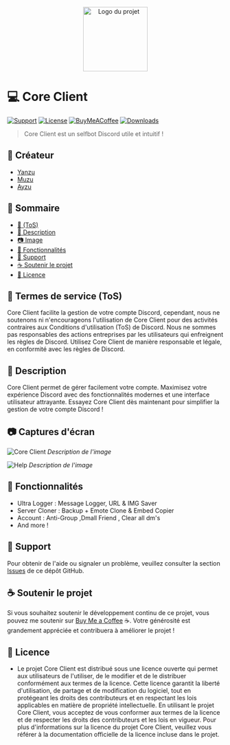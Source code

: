 <p align="center">
  <img src="https://media.discordapp.net/attachments/1092120104155762860/1096526270826807306/Sans_titre.jpg?width=426&height=426" alt="Logo du projet" width="150">
</p>

# :computer: Core Client

[![Support](https://img.shields.io/discord/1091700912759771246?color=%237289DA&label=Rejoindre%20le%20serveur&logo=discord&style=for-the-badge)](https://discord.gg/M4DeuABSKz)
[![License](https://img.shields.io/github/license/votre-utilisateur/votre-projet.svg)](LICENSE)
[![BuyMeACoffee](https://img.shields.io/badge/Buy%20Me%20a-Coffee-%23FFDD00.svg)](https://www.buymeacoffee.com/xYanzu)
[![Downloads](https://img.shields.io/github/downloads/xCoreProject/CoreClient.svg)](https://github.com/xCoreProject/CoreClient/releases)

> Core Client est un selfbot Discord utile et intuitif !

## :bust_in_silhouette: Créateur

- [Yanzu](https://github.com/xYanzu/)
- [Muzu](https://github.com/MuzuBinks)
- [Ayzu](https://github.com/AyzuDev)

## :scroll: Sommaire

- [:page_facing_up: (ToS)](#termes-de-service-tos)
- [:memo: Description](#description)
- [:camera: Image](#captures-décran)
- [:rocket: Fonctionnalités](#fonctionnalités)
- [:speech_balloon: Support](#support)
- [:coffee: Soutenir le projet](#soutenir-le-projet)
- [:scroll: Licence](#licence)

## :page_facing_up: Termes de service (ToS)

Core Client facilite la gestion de votre compte Discord, cependant, nous ne soutenons ni n'encourageons l'utilisation de Core Client pour des activités contraires aux Conditions d'utilisation (ToS) de Discord. Nous ne sommes pas responsables des actions entreprises par les utilisateurs qui enfreignent les règles de Discord. Utilisez Core Client de manière responsable et légale, en conformité avec les règles de Discord.

## :memo: Description

Core Client permet de gérer facilement votre compte. Maximisez votre expérience Discord avec des fonctionnalités modernes et une interface utilisateur attrayante. Essayez Core Client dès maintenant pour simplifier la gestion de votre compte Discord !

## :camera: Captures d'écran

![Core Client](https://media.discordapp.net/attachments/1094632909463359529/1096530593380053053/image.png?width=1025&height=249)
*Description de l'image*

![Help](https://media.discordapp.net/attachments/1094632909463359529/1096528870842306671/image.png?width=560&height=426)
*Description de l'image*

## :rocket: Fonctionnalités

- Ultra Logger : Message Logger, URL & IMG Saver
- Server Cloner : Backup + Emote Clone & Embed Copier
- Account : Anti-Group ,Dmall Friend , Clear all dm's
- And more !

## :speech_balloon: Support

Pour obtenir de l'aide ou signaler un problème, veuillez consulter la section [Issues](https://github.com/votre-utilisateur/votre-projet/issues) de ce dépôt GitHub.

## :coffee: Soutenir le projet

Si vous souhaitez soutenir le développement continu de ce projet, vous pouvez me soutenir sur [Buy Me a Coffee](https://www.buymeacoffee.com/xyanzu) :coffee:. Votre générosité est grandement appréciée et contribuera à améliorer le projet !

## :scroll: Licence

- Le projet Core Client est distribué sous une licence ouverte qui permet aux utilisateurs de l'utiliser, de le modifier et de le distribuer conformément aux termes de la licence. Cette licence garantit la liberté d'utilisation, de partage et de modification du logiciel, tout en protégeant les droits des contributeurs et en respectant les lois applicables en matière de propriété intellectuelle. En utilisant le projet Core Client, vous acceptez de vous conformer aux termes de la licence et de respecter les droits des contributeurs et les lois en vigueur. Pour plus d'informations sur la licence du projet Core Client, veuillez vous référer à la documentation officielle de la licence incluse dans le projet.
